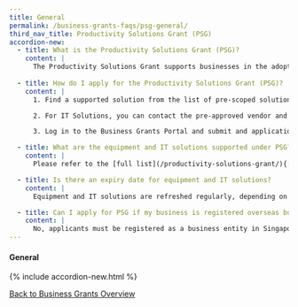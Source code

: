 ```yaml
---
title: General
permalink: /business-grants-faqs/psg-general/
third_nav_title: Productivity Solutions Grant (PSG)
accordion-new:
  - title: What is the Productivity Solutions Grant (PSG)?
    content: |
      The Productivity Solutions Grant supports businesses in the adoption of solutions and/or equipment that improve productivity. Businesses can choose from a list of pre-scoped solutions.
      
  - title: How do I apply for the Productivity Solutions Grant (PSG)?
    content: |
      1. Find a supported solution from the list of pre-scoped solutions.

      2. For IT Solutions, you can contact the pre-approved vendor and request a quotation. For equipment, you can engage any vendor and request a quotation as long as the equipment is supported under PSG. You may wish to clarify with your processing agency on any technical specifications required.

      3. Log in to the Business Grants Portal and submit and application.

  - title: What are the equipment and IT solutions supported under PSG?
    content: |
      Please refer to the [full list](/productivity-solutions-grant/){:target="_blank"} of supportable equipment and IT solutions under PSG.

  - title: Is there an expiry date for equipment and IT solutions?
    content: |
      Equipment and IT solutions are refreshed regularly, depending on vendors' contracts with PSG participating agencies.

  - title: Can I apply for PSG if my business is registered overseas but I would like to expand to Singapore?
    content: |
      No, applicants must be registered as a business entity in Singapore to apply for PSG.
---
```


#### General

{% include accordion-new.html %}

[Back to Business Grants Overview](/business-grants-portal/)